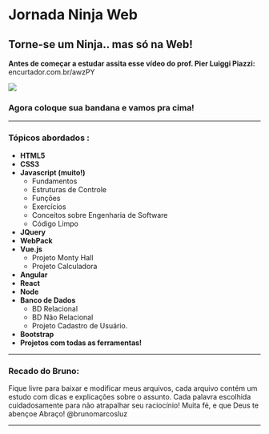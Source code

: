 # Jornada Ninja Web

## Torne-se um Ninja.. mas só na Web!

**Antes de começar a estudar assita esse vídeo do prof. Pier Luiggi Piazzi:** encurtador.com.br/awzPY  

<img align="center" src="https://media1.giphy.com/media/3o7btXJQm5DD8ApubC/giphy.gif?cid=ecf05e47kkqbbp0r2nlac17b6l4hgp63zukf55h7jy5zaeyc&rid=giphy.gif">

### Agora coloque sua bandana e vamos pra cima!
--------------

### Tópicos abordados :

* **HTML5**
* **CSS3**
* **Javascript (muito!)**
  * Fundamentos
  * Estruturas de Controle
  * Funções
  * Exercícios
  * Conceitos sobre Engenharia de Software
  * Código Limpo
* **JQuery**
* **WebPack**
* **Vue.js**
  * Projeto Monty Hall
  * Projeto Calculadora
* **Angular**
* **React**
* **Node**
* **Banco de Dados**
  * BD Relacional
  * BD Não Relacional
  * Projeto Cadastro de Usuário.
* **Bootstrap**
* **Projetos com todas as ferramentas!**

--------------

### Recado do Bruno:

<p> Fique livre para baixar e modificar meus arquivos, 
cada arquivo contém um estudo com dicas e explicações sobre o assunto. Cada palavra escolhida cuidadosamente para não atrapalhar seu raciocínio! Muita fé, e que Deus te abençoe Abraço! @brunomarcosluz
</p>

------------
